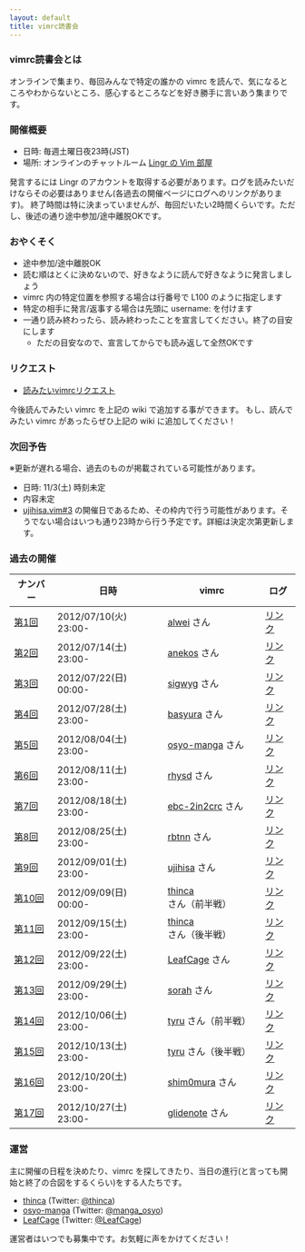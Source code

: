 ```yaml
---
layout: default
title: vimrc読書会
---
```


### vimrc読書会とは
オンラインで集まり、毎回みんなで特定の誰かの vimrc を読んで、気になるところやわからないところ、感心するところなどを好き勝手に言いあう集まりです。

### 開催概要
- 日時: 毎週土曜日夜23時(JST)
- 場所: オンラインのチャットルーム [Lingr の Vim 部屋](http://lingr.com/room/vim)

発言するには Lingr のアカウントを取得する必要があります。ログを読みたいだけならその必要はありません(各過去の開催ページにログへのリンクがあります)。
終了時間は特に決まっていませんが、毎回だいたい2時間くらいです。ただし、後述の通り途中参加/途中離脱OKです。

### おやくそく

- 途中参加/途中離脱OK
- 読む順はとくに決めないので、好きなように読んで好きなように発言しましょう
- vimrc 内の特定位置を参照する場合は行番号で L100 のように指定します
- 特定の相手に発言/返事する場合は先頭に username: を付けます
- 一通り読み終わったら、読み終わったことを宣言してください。終了の目安にします
  - ただの目安なので、宣言してからでも読み返して全然OKです

### リクエスト
- [読みたいvimrcリクエスト](https://github.com/vim-jp/reading-vimrc/wiki/Request)

今後読んでみたい vimrc を上記の wiki で追加する事ができます。
もし、読んでみたい vimrc があったらぜひ上記の wiki に追加してください！

### 次回予告
※更新が遅れる場合、過去のものが掲載されている可能性があります。

- 日時: 11/3(土) 時刻未定
- 内容未定
- [ujihisa.vim#3](http://atnd.org/event/vim3) の開催日であるため、その枠内で行う可能性があります。そうでない場合はいつも通り23時から行う予定です。詳細は決定次第更新します。

### 過去の開催
| ナンバー                   | 日時                  | vimrc                                                                                                                     | ログ
| -------------------------- | --------------------- | -----                                                                                                                     | ----
| [第1回](archive/001.html)  | 2012/07/10(火) 23:00- | [alwei](https://github.com/alwei/dotfiles/blob/3760650625663f3b08f24bc75762ec843ca7e112/.vimrc) さん                      | [リンク](http://lingr.com/room/vim/archives/2012/07/10#message-10607857)
| [第2回](archive/002.html)  | 2012/07/14(土) 23:00- | [anekos](https://github.com/anekos/my-config/blob/0afcd78455743a4d3fad31674136428052dc6ebe/.vimrc) さん                   | [リンク](http://lingr.com/room/vim/archives/2012/07/14#message-10685723)
| [第3回](archive/003.html)  | 2012/07/22(日) 00:00- | [sigwyg](https://github.com/sigwyg/dotfiles/blob/8c70c4032ebad90a8d92b76b1c5d732f28559e40/.vimrc) さん                    | [リンク](http://lingr.com/room/vim/archives/2012/07/21#message-10858279)
| [第4回](archive/004.html)  | 2012/07/28(土) 23:00- | [basyura](https://github.com/basyura/vimfiles/blob/ee086f25b8c58b8ea6bf025d26ebc11ae50e6ca1/rc/vimrc) さん                | [リンク](http://lingr.com/room/vim/archives/2012/07/28#message-11029511)
| [第5回](archive/005.html)  | 2012/08/04(土) 23:00- | [osyo-manga](https://github.com/osyo-manga/vimrc/blob/9ef0ca9757abcdaa11c76024aa551f0b473624bf/vimrcs/default/vimrc) さん | [リンク](http://lingr.com/room/vim/archives/2012/08/04#message-11191304)
| [第6回](archive/006.html)  | 2012/08/11(土) 23:00- | [rhysd](https://github.com/rhysd/dotfiles/blob/8228ebaeab0e022ee7161d0eb9fc633876b0be41/vimrc) さん                       | [リンク](http://lingr.com/room/vim/archives/2012/08/11#message-11349514)
| [第7回](archive/007.html)  | 2012/08/18(土) 23:00- | [ebc-2in2crc](https://github.com/ebc-2in2crc/vimrc/blob/f1ed88bf0d3668ebf8d702def40625d435f545cd/_vimrc) さん             | [リンク](http://lingr.com/room/vim/archives/2012/08/18#message-11492279)
| [第8回](archive/008.html)  | 2012/08/25(土) 23:00- | [rbtnn](https://github.com/rbtnn/reading-vimrc/blob/a92dae61200f50bd771f3a30c4f5fa06738c9aac/.vimrc) さん                 | [リンク](http://lingr.com/room/vim/archives/2012/08/25#message-11620456)
| [第9回](archive/009.html)  | 2012/09/01(土) 23:00- | [ujihisa](https://github.com/ujihisa/config/blob/8c513ac93429e27ce27e6020a7d48e728b809169/_vimrc) さん                    | [リンク](http://lingr.com/room/vim/archives/2012/09/01#message-11718033)
| [第10回](archive/010.html) | 2012/09/09(日) 00:00- | [thinca](https://gist.github.com/3666285) さん（前半戦）                                                                  | [リンク](http://lingr.com/room/vim/archives/2012/09/08#message-11827882)
| [第11回](archive/011.html) | 2012/09/15(土) 23:00- | [thinca](https://gist.github.com/3666285) さん（後半戦）                                                                  | [リンク](http://lingr.com/room/vim/archives/2012/09/15#message-11945510)
| [第12回](archive/012.html) | 2012/09/22(土) 23:00- | [LeafCage](https://github.com/LeafCage/dotfiles/blob/fa632dee5afaadf7e61ad2cc180f765f2e3a3c01/.vimrc) さん                | [リンク](http://lingr.com/room/vim/archives/2012/09/22#message-12081555)
| [第13回](archive/013.html) | 2012/09/29(土) 23:00- | [sorah](https://github.com/sorah/config/blob/c6d78ced9342b5ae72d2a5d86bfd609184a0fa8a/vim/dot.vimrc) さん                 | [リンク](http://lingr.com/room/vim/archives/2012/09/29#message-12207282)
| [第14回](archive/014.html) | 2012/10/06(土) 23:00- | [tyru](https://github.com/tyru/dotfiles/blob/f6f029360f5e0dff9639a9922a49109d29fea4ed/dotfiles/.vim/init.vim) さん（前半戦）       | [リンク](http://lingr.com/room/vim/archives/2012/10/06#message-12325135)
| [第15回](archive/015.html) | 2012/10/13(土) 23:00- | [tyru](https://github.com/tyru/dotfiles/blob/f6f029360f5e0dff9639a9922a49109d29fea4ed/dotfiles/.vim/init.vim) さん（後半戦）       | [リンク](http://lingr.com/room/vim/archives/2012/10/13#message-12441046)
| [第16回](archive/016.html) | 2012/10/20(土) 23:00- | [shim0mura](https://github.com/shim0mura/dotfiles/blob/0a1e64b7614b9b95a861de9451043d05c189fb24/.vimrc) さん       | [リンク](http://lingr.com/room/vim/archives/2012/10/20#message-12556118)
| [第17回](archive/017.html) | 2012/10/27(土) 23:00- | [glidenote](https://github.com/glidenote/dotfiles/blob/c91f460edf84b3d3fa1a4a7ecb27d8d6e46bd562/.vimrc) さん       | [リンク](http://lingr.com/room/vim/archives/2012/10/27#message-12673537)


### 運営
主に開催の日程を決めたり、vimrc を探してきたり、当日の進行(と言っても開始と終了の合図をするくらい)をする人たちです。

- [thinca](https://github.com/thinca) (Twitter: [@thinca](https://twitter.com/thinca))
- [osyo-manga](https://github.com/osyo-manga) (Twitter: [@manga_osyo](https://twitter.com/manga_osyo))
- [LeafCage](https://github.com/LeafCage) (Twitter: [@LeafCage](https://twitter.com/LeafCage))

運営者はいつでも募集中です。お気軽に声をかけてください！


